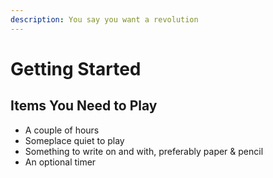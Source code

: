 ```yaml
---
description: You say you want a revolution
---
```


# Getting Started

## Items You Need to Play

* A couple of hours
* Someplace quiet to play
* Something to write on and with, preferably paper & pencil
* An optional timer

